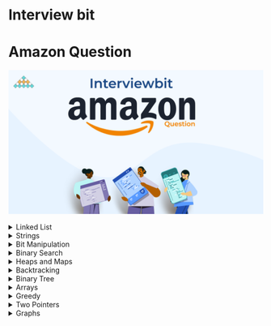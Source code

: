 # Interview bit
# Amazon Question

![Interview Bit ](InterviewBit.png)


<details>
<summary> Linked List</summary>

| #   | Problem                                                                                               | Companies                           | Topic                             | Language                                                                                                                                             |
|-----|-------------------------------------------------------------------------------------------------------|-------------------------------------|-----------------------------------|------------------------------------------------------------------------------------------------------------------------------------------------------|
| 1   | [Merge Two Sorted Lists](https://www.interviewbit.com/problems/merge-two-sorted-lists/)               | Microsoft Amazon Yahoo              | Linked List                       | [java](https://github.com/EbrahimMohamed2611/Interviewbit/blob/main/src/main/java/com/interviewbit/amazone/linkedList/MergeTwoSortedLists.java)      |
| 2   | [Remove Nth Node from List End](https://www.interviewbit.com/problems/remove-nth-node-from-list-end/) | HCL Amazon                          | Linked List                       | [java](https://github.com/EbrahimMohamed2611/Interviewbit/blob/main/src/main/java/com/interviewbit/amazone/linkedList/RemoveNthNodeFromListEnd.java) |
| 3   | [LRU Cache](https://www.interviewbit.com/problems/lru-cache/)                                         | Google Facebook Amazon              | LinkedList MashMap                | [java](https://github.com/EbrahimMohamed2611/Interviewbit/blob/main/src/main/java/com/interviewbit/amazone/linkedList/LRUCache.java)                 |
| 4   | [Merge Two Sorted Lists II](https://www.interviewbit.com/problems/merge-two-sorted-lists-ii/)         | Amazon Adobe Expedia Microsoft      | LinkedList                        | [java](https://github.com/EbrahimMohamed2611/Interviewbit/blob/main/src/main/java/com/interviewbit/amazone/linkedList/MergeTwoSortedLists_2.java)    |
| 5   | [Add Two Numbers as Lists](https://www.interviewbit.com/problems/add-two-numbers-as-lists/)           | Amazon  Qualcomm Microsoft Facebook | LinkedList Two Pointers dummyNode | [java](https://github.com/EbrahimMohamed2611/Interviewbit/blob/main/src/main/java/com/interviewbit/amazone/linkedList/AddTwoNumbersAsLists.java)     |

</details>

<details>
<summary> Strings </summary>

| #   | Problem                                                                                               | Companies                | Topic  | Language                                                                                                                                              |
|-----|-------------------------------------------------------------------------------------------------------|--------------------------|--------|-------------------------------------------------------------------------------------------------------------------------------------------------------|
| 1   | [Longest Palindromic Substring](https://www.interviewbit.com/problems/longest-palindromic-substring/) | Amazon Microsoft Groupon | String | [java](hhttps://github.com/EbrahimMohamed2611/Interviewbit/blob/main/src/main/java/com/interviewbit/amazone/strings/LongestPalindromicSubstring.java) |

</details>
<details>
<summary> Bit Manipulation </summary>

| #   | Problem                                                               | Companies                                            | Topic            | Language                                                                                                                                      |
|-----|-----------------------------------------------------------------------|------------------------------------------------------|------------------|-----------------------------------------------------------------------------------------------------------------------------------------------|
| 1   | [Single Number](https://www.interviewbit.com/problems/single-number/) | Amazon Sharechat Toppr Uber Technologies Inc Twitter | Bit Manipulation | [java](https://github.com/EbrahimMohamed2611/Interviewbit/blob/main/src/main/java/com/interviewbit/amazone/bitManipulation/SingleNumber.java) |

</details>

<details>
<summary> Binary Search </summary>

| #   | Problem                                                                                           | Companies                        | Topic         | Language                                                                                                                                               |
|-----|---------------------------------------------------------------------------------------------------|----------------------------------|---------------|--------------------------------------------------------------------------------------------------------------------------------------------------------|
| 1   | [Rotated Sorted Array Search](https://www.interviewbit.com/problems/rotated-sorted-array-search/) | Facebook Google Microsoft Amazon | Binary Search | [java](https://github.com/EbrahimMohamed2611/Interviewbit/blob/main/src/main/java/com/interviewbit/amazone/binarySearch/RotatedSortedArraySearch.java) |
| 2   | [Square Root of Integer](https://www.interviewbit.com/problems/square-root-of-integer/)           | Facebook Amazon Microsoft        | Binary Search | [java](https://github.com/EbrahimMohamed2611/Interviewbit/blob/main/src/main/java/com/interviewbit/amazone/binarySearch/SquareRootOfInteger.java)      |

</details>

<details>
<summary> Heaps and Maps </summary>

| #   | Problem                                                                             | Companies                 | Topic                | Language                                                                                                                                        |
|-----|-------------------------------------------------------------------------------------|---------------------------|----------------------|-------------------------------------------------------------------------------------------------------------------------------------------------|
| 1   | [K Largest Elements](https://www.interviewbit.com/problems/k-largest-elements/)     | Amazon Delhivery Flipkart | Heaps And Maps       | [java](https://github.com/EbrahimMohamed2611/Interviewbit/blob/main/src/main/java/com/interviewbit/amazone/heapsAndMaps/KLargestElements.java)  |
| 2   | [Merge K Sorted Lists](https://www.interviewbit.com/problems/merge-k-sorted-lists/) | Amazon Google Flipkart    | Heaps And LinkedList | [java](https://github.com/EbrahimMohamed2611/Interviewbit/blob/main/src/main/java/com/interviewbit/amazone/heapsAndMaps/MergeKSortedLists.java) |

</details>

<details>
<summary> Backtracking </summary>

| #   | Problem                                                                         | Companies        | Topic        | Language                                                                                                                                             |
|-----|---------------------------------------------------------------------------------|------------------|--------------|------------------------------------------------------------------------------------------------------------------------------------------------------|
| 1   | [Sub set](https://www.interviewbit.com/problems/subset/)                        | Amazon Microsoft | Backtracking | [java](https://github.com/EbrahimMohamed2611/Interviewbit/blob/main/src/main/java/com/interviewbit/amazone/backtracking/SubSet.java)                 |
| 2   | [Sub set Without Duplicate ](https://www.interviewbit.com/problems/subsets-ii/) | Amazon Microsoft | Backtracking | [java](https://github.com/EbrahimMohamed2611/Interviewbit/blob/main/src/main/java/com/interviewbit/amazone/backtracking/SubSetWithoutDuplicate.java) |

</details>
<details>
<summary> Binary Tree </summary>

| #   | Problem                                                                                                                                   | Companies                              | Topic       | Language                                                                                                                                                                       |
|-----|-------------------------------------------------------------------------------------------------------------------------------------------|----------------------------------------|-------------|--------------------------------------------------------------------------------------------------------------------------------------------------------------------------------|
| 1   | [Symmetric Binary Tree](https://www.interviewbit.com/problems/symmetric-binary-tree/)                                                     | Amazon Zomato                          | Binary Tree | [java](https://github.com/EbrahimMohamed2611/Interviewbit/blob/main/src/main/java/com/interviewbit/amazone/binaryTree/SymmetricBinaryTree.java)                                |
| 2   | [Least Common Ancestor](https://www.interviewbit.com/problems/least-common-ancestor/)                                                     | Facebook Adobe Microsoft Amazon Google | Binary Tree | [java](https://github.com/EbrahimMohamed2611/Interviewbit/blob/main/src/main/java/com/interviewbit/amazone/binaryTree/LeastCommonAncestor.java)                                |
| 3   | [Sorted Array To Balanced BST](https://www.interviewbit.com/problems/sorted-array-to-balanced-bst/)                                       | VMWare Amazon                          | Binary Tree | [java](https://github.com/EbrahimMohamed2611/Interviewbit/blob/main/src/main/java/com/interviewbit/amazone/binaryTree/SortedArrayToBalancedBST.java)                           |
| 4   | [Valid Binary Search Tree](https://www.interviewbit.com/problems/sorted-array-to-balanced-bst/)                                           | Amazon Facebook                        | Binary Tree | [java](https://github.com/EbrahimMohamed2611/Interviewbit/blob/main/src/main/java/com/interviewbit/amazone/binaryTree/ValidBinarySearchTree.java)                              |
| 5   | [Recover Binary Search Tree](https://www.interviewbit.com/problems/recover-binary-search-tree/)                                           | Amazon Microsoft                       | Binary Tree | [java](https://github.com/EbrahimMohamed2611/Interviewbit/blob/main/src/main/java/com/interviewbit/amazone/binaryTree/RecoverBinarySearchTree.java)                            |
| 6   | [Inorder Traversal](https://www.interviewbit.com/problems/inorder-traversal/)                                                             | Amazon Microsoft Grofers               | Binary Tree | [java](https://github.com/EbrahimMohamed2611/Interviewbit/blob/main/src/main/java/com/interviewbit/amazone/binaryTree/InorderTraversal.java)                                   |
| 7   | [Vertical Order traversal of Binary Tree](https://www.interviewbit.com/problems/vertical-order-traversal-of-binary-tree/)                 | Amazon Grab Infoworks Microsoft        | Binary Tree | [java](https://github.com/EbrahimMohamed2611/Interviewbit/blob/main/src/main/java/com/interviewbit/amazone/binaryTree/VerticalOrderTraversalOfBinaryTree.java)                 |
| 8   | [Construct Binary Tree From Inorder And Preorder](https://www.interviewbit.com/problems/construct-binary-tree-from-inorder-and-preorder/) | Amazon Microsoft                       | Binary Tree | [java](https://github.com/EbrahimMohamed2611/Interviewbit/blob/main/src/main/java/com/interviewbit/amazone/binaryTree/ConstructBinaryTreeFromPreorderAndInorderTraversal.java) |

</details>

<details>
<summary> Arrays </summary>

| #   | Problem                                                                                                   | Companies                                                              | Topic                                               | Language                                                                                                                                            |
|-----|-----------------------------------------------------------------------------------------------------------|------------------------------------------------------------------------|-----------------------------------------------------|-----------------------------------------------------------------------------------------------------------------------------------------------------|
| 1   | [Find Duplicate in Array](https://www.interviewbit.com/problems/find-duplicate-in-array/)                 | Amazon VMWare Riverbed Microsoft                                       | Arrays-Frequency Array-slow & fast Pointer-HahTable | [java](https://github.com/EbrahimMohamed2611/Interviewbit/blob/main/src/main/java/com/interviewbit/amazone/arrays/FindDuplicateInArray.java)        |
| 2   | [Merge Intervals](https://www.interviewbit.com/problems/find-duplicate-in-array/)                         | Amazon Google                                                          | Arrays Intervals                                    | [java](https://github.com/EbrahimMohamed2611/Interviewbit/blob/main/src/main/java/com/interviewbit/amazone/arrays/MergeIntervals.java)              |
| 3   | [Max Sum Contiguous Subarray](https://www.interviewbit.com/problems/max-sum-contiguous-subarray/)         | Amazon LinkedIn Apple Adobe Microsoft Google Facebook Bloomberg Oracle | Arrays Intervals                                    | [java](https://github.com/EbrahimMohamed2611/Interviewbit/blob/main/src/main/java/com/interviewbit/amazone/arrays/MaxSumContiguousSubarray.java)    |
| 4   | [Next Permutation](https://www.interviewbit.com/problems/max-sum-contiguous-subarray/)                    | Amazon Microsoft Facebook Google Apple Adobe Bloomberg Uber            | Arrays permutation                                  | [java](https://github.com/EbrahimMohamed2611/Interviewbit/blob/main/src/main/java/com/interviewbit/amazone/arrays/NextPermutation.java)             |
| 5   | [Rotate Matrix](https://www.interviewbit.com/problems/rotate-matrix/)                                     | Amazon  Facebook Google Zoha                                           | Arrays permutation                                  | [java](https://github.com/EbrahimMohamed2611/Interviewbit/blob/main/src/main/java/com/interviewbit/amazone/arrays/RotateMatrix.java)                |
| 6   | [Repeat and Missing Number Array](https://www.interviewbit.com/problems/repeat-and-missing-number-array/) | Amazon                                                                 | Arrays frequencyArray                               | [java](https://github.com/EbrahimMohamed2611/Interviewbit/blob/main/src/main/java/com/interviewbit/amazone/arrays/RepeatAndMissingNumberArray.java) |
| 7   | [first Missing Positive](https://www.interviewbit.com/problems/first-missing-integer/)                    | Amazon                                                                 | Arrays Cycle sort HashSet                           | [java](https://github.com/EbrahimMohamed2611/Interviewbit/blob/main/src/main/java/com/interviewbit/amazone/arrays/RepeatAndMissingNumberArray.java) |

</details>

<details>
<summary> Greedy </summary>

| #   | Problem                                                                   | Companies                                | Topic         | Language                                                                                                                               |
|-----|---------------------------------------------------------------------------|------------------------------------------|---------------|----------------------------------------------------------------------------------------------------------------------------------------|
| 1   | [Highest Product](https://www.interviewbit.com/problems/highest-product/) | Amazon Coursera                          | Arrays Sort   | [java](https://github.com/EbrahimMohamed2611/Interviewbit/blob/main/src/main/java/com/interviewbit/amazone/greedy/HighestProduct.java) |
| 2   | [Meeting rooms](https://www.interviewbit.com/problems/meeting-rooms/)     | Amazon Ajio Apple Fab Flipkart Microsoft | Interval Heap | [java](https://github.com/EbrahimMohamed2611/Interviewbit/blob/main/src/main/java/com/interviewbit/amazone/greedy/MeetingRooms.java)   |

</details>

<details>
<summary> Two Pointers </summary>

| #   | Problem                                                                                                                                 | Companies                                             | Topic                            | Language                                                                                                                                                       |
|-----|-----------------------------------------------------------------------------------------------------------------------------------------|-------------------------------------------------------|----------------------------------|----------------------------------------------------------------------------------------------------------------------------------------------------------------|
| 1   | [Pair With Given Difference](https://www.interviewbit.com/problems/pair-with-given-difference/)                                         | Amazon Flipkart                                       | Arrays Sort Tow pointers HashMap | [java](https://github.com/EbrahimMohamed2611/Interviewbit/blob/main/src/main/java/com/interviewbit/amazone/twoPointers/PairWithGivenDifference.java)           |
| 2   | [** Remove Duplicates from Sorted Array](https://www.interviewbit.com/problems/remove-duplicates-from-sorted-array/)                    | (United Health group) Amazon Google Microsoft Expedia | Arrays Sort Tow pointers HashMap | [java](https://github.com/EbrahimMohamed2611/Interviewbit/blob/main/src/main/java/com/interviewbit/amazone/twoPointers/RemoveDuplicatesFromSortedArray.java)   |
| 3   | [**(Remove Duplicates From UnSorted Array) Remove Element from Array](https://www.interviewbit.com/problems/remove-element-from-array/) | Amazon                                                | Arrays Tow pointers              | [java](https://github.com/EbrahimMohamed2611/Interviewbit/blob/main/src/main/java/com/interviewbit/amazone/twoPointers/RemoveDuplicatesFromUnSortedArray.java) |
| 4   | [**Container With Most Water](https://www.interviewbit.com/problems/container-with-most-water/)                                         | Facebook Google Amazon Adobe                          | Arrays Tow pointers Greedy Math  | [java](https://github.com/EbrahimMohamed2611/Interviewbit/blob/main/src/main/java/com/interviewbit/amazone/twoPointers/ContainerWithMostWater.java)            |

</details>

<details>
<summary> Graphs </summary>

| #   | Problem                                                                                                                                                      | Companies                               | Topic                                 | Language                                                                                                                                                                  |
|-----|--------------------------------------------------------------------------------------------------------------------------------------------------------------|-----------------------------------------|---------------------------------------|---------------------------------------------------------------------------------------------------------------------------------------------------------------------------|
| 1   | [Cycle in Undirected Graph](https://www.interviewbit.com/problems/cycle-in-undirected-graph/)                                                                | Amazon                                  | Graph BFS DFS                         | [java](https://github.com/EbrahimMohamed2611/Interviewbit/blob/main/src/main/java/com/interviewbit/amazone/graph/CycleInUndirectedGraph.java)                             |
| 2   | [Cycle in Directed Graph](https://www.interviewbit.com/problems/cycle-in-directed-graph/)                                                                    | Amazon Morgan Stanley                   | Graph BFS DFS                         | [java](https://github.com/EbrahimMohamed2611/Interviewbit/blob/main/src/main/java/com/interviewbit/amazone/graph/CycleInDirectedGraph.java)                               |
| 3   | [Possibility of finishing all courses given pre-requisites](https://www.interviewbit.com/problems/possibility-of-finishing-all-courses-given-prerequisites/) | Amazon Flipkart Grab Infoworks Zenefits | Graph Kahn's Topological Sort BFS DFS | [java](https://github.com/EbrahimMohamed2611/Interviewbit/blob/main/src/main/java/com/interviewbit/amazone/graph/PossibilityOfFinishingAllCoursesGivenPreRequisites.java) |

</details>